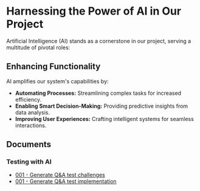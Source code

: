 # Harnessing the Power of AI in Our Project

Artificial Intelligence (AI) stands as a cornerstone in our project, serving a
multitude of pivotal roles:

## Enhancing Functionality
AI amplifies our system's capabilities by:
- **Automating Processes:** Streamlining complex tasks for increased efficiency.
- **Enabling Smart Decision-Making:** Providing predictive insights from data
  analysis.
- **Improving User Experiences:** Crafting intelligent systems for seamless
  interactions.

## Documents

### Testing with AI
- [001 - Generate Q&A test
  challenges](001-generate-qna-for-search-test-challenges)
- [001 - Generate Q&A test
  implementation](001-generate-qna-for-search-test-challenges.md)
